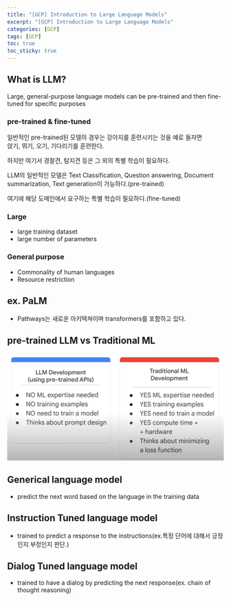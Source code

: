 ```yaml
---
title: "[GCP] Introduction to Large Language Models"
excerpt: "[GCP] Introduction to Large Language Models"
categories: [GCP]
tags: [GCP]
toc: true
toc_sticky: true
---
```


## What is LLM?

Large, general-purpose language models can be pre-trained and then fine-tuned for specific purposes 

### pre-trained & fine-tuned

일반적인 pre-trained된 모델의 경우는 강아지를 훈련시키는 것을 예로 들자면 <br>
앉기, 뛰기, 오기, 기다리기를 훈련한다. <br>

하지만 여기서 경찰견, 탐지견 등은 그 외의 특별 학습이 필요하다. <br>

LLM의 일반적인 모델은 Text Classification, Question answering, Document summarization, Text generation이 가능하다.(pre-trained) <br>

여기에 해당 도메인에서 요구하는 특별 학습이 필요하다.(fine-tuned)

### Large

- large training dataset
- large number of parameters

### General purpose

- Commonality of human languages
- Resource restriction

## ex. PaLM

- Pathways는 새로운 아키텍쳐이며 transformers를 포함하고 있다. 

## pre-trained LLM vs Traditional ML

![실습1](../../../assets/image/GCP/2_1.png)

## Generical language model

- predict the next word based on the language in the training data

## Instruction Tuned language model

- trained to predict a response to the instructions(ex.특정 단어에 대해서 긍정인지 부정인지 판단.)

## Dialog Tuned language model

- trained to have a dialog by predicting the next response(ex. chain of thought reasoning)